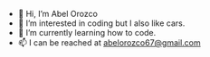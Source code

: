 - 👋 Hi, I’m Abel Orozco
- 👀 I’m interested in coding but I also like cars.
- 🌱 I’m currently learning how to code.
- 📫 I can be reached at abelorozco67@gmail.com

<!---
AbelOrozcoB/AbelOrozcoB is a ✨ special ✨ repository because its `README.md` (this file) appears on your GitHub profile.
You can click the Preview link to take a look at your changes.
--->
